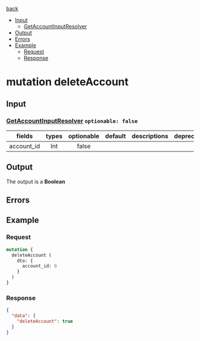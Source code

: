 [back](../tableOfContent.md)
* [Input](#input)
  * [GetAccountInputResolver](#getaccountinputresolver-optionable-false)
* [Output](#output)
* [Errors](#errors)
* [Example](#example)
  * [Request](#request)
  * [Response](#response)

# mutation deleteAccount
 
## Input
### [GetAccountInputResolver](../assets/inputs/getaccountinputresolver.md) `optionable: false`
| fields |types |optionable |default |descriptions |deprecated |
| :----:  |:---:  |:--------:  |:-----:  |:----------:  |:--------:  |
| account_id |Int |false | | | 

## Output
The output is a **Boolean**
## Errors
## Example
### Request
```graphql
mutation {
  deleteAccount (
    dto: {
      account_id: 0
    }
  )
}
```
### Response
```json
{
  "data": {
    "deleteAccount": true
  }
}
```